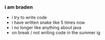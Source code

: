 ### i am braden

 - i try to write code
 - i have written snake like 5 times now
 - i no longer like anything about java
 - on break / not writing code in the summer ig
